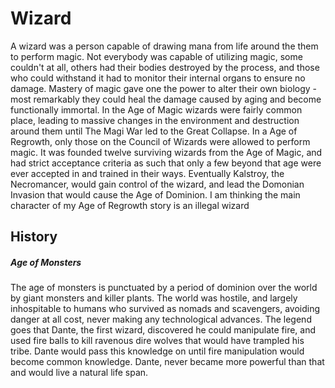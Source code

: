 # Wizard

A wizard was a person capable of drawing mana from life around the them to perform magic. Not everybody was capable of utilizing magic, some couldn't at all, others had their bodies destroyed by the process, and those who could withstand it had to monitor their internal organs to ensure no damage. Mastery of magic gave one the power to alter their own biology - most remarkably they could heal the damage caused by aging and become functionally immortal. In the Age of Magic wizards were fairly common place, leading to massive changes in the environment and destruction around them until The Magi War led to the Great Collapse. In a Age of Regrowth, only those on the Council of Wizards were allowed to perform magic. It was founded twelve surviving wizards from the Age of Magic, and had strict acceptance criteria as such that only a few beyond that age were ever accepted in and trained in their ways. Eventually Kalstroy, the Necromancer, would gain control of the wizard, and lead the Domonian Invasion that would cause the Age of Dominion. I am thinking the main character of my Age of Regrowth story is an illegal wizard 

## History

##### Age of Monsters

The age of monsters is punctuated by a period of dominion over the world by giant monsters and killer plants. The world was hostile, and largely inhospitable to humans who survived as nomads and scavengers, avoiding danger at all cost, never making any technological advances. The legend goes that Dante, the first wizard, discovered he could manipulate fire, and used fire balls to kill ravenous dire wolves that would have trampled his tribe. Dante would pass this knowledge on until fire manipulation would become common knowledge. Dante, never became more powerful than that and would live a natural life span.


